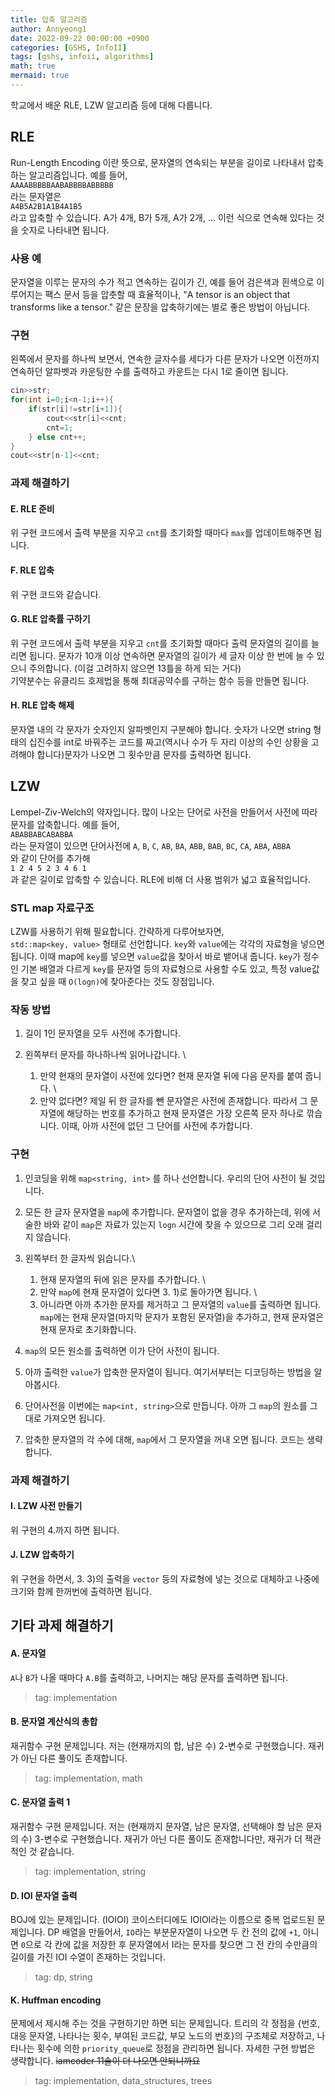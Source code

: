 ```yaml
---
title: 압축 알고리즘
author: Annyeong1
date: 2022-09-22 00:00:00 +0900
categories: [GSHS, InfoII]
tags: [gshs, infoii, algorithms]
math: true
mermaid: true
---
```


학교에서 배운 RLE, LZW 알고리즘 등에 대해 다룹니다.
## RLE
Run-Length Encoding 이란 뜻으로, 문자열의 연속되는 부분을 길이로 나타내서 압축하는 알고리즘입니다. 예를 들어, \
`AAAABBBBBAABABBBBABBBBB` \
라는 문자열은 \
`A4B5A2B1A1B4A1B5` \
라고 압축할 수 있습니다. A가 4개, B가 5개, A가 2개, ... 이런 식으로 연속해 있다는 것을 숫자로 나타내면 됩니다.
### 사용 예
문자열을 이루는 문자의 수가 적고 연속하는 길이가 긴, 예를 들어 검은색과 흰색으로 이루어지는 팩스 문서 등을 압춧할 때 효율적이나, "A tensor is an object that transforms like a tensor." 같은 문장을 압축하기에는 별로 좋은 방법이 아닙니다.
### 구현
왼쪽에서 문자를 하나씩 보면서, 연속한 글자수를 세다가 다른 문자가 나오면 이전까지 연속하던 알파벳과 카운팅한 수를 출력하고 카운트는 다시 1로 줄이면 됩니다.
```c++
cin>>str;
for(int i=0;i<n-1;i++){
    if(str[i]!=str[i+1]){
        cout<<str[i]<<cnt;
        cnt=1;
    } else cnt++;
}
cout<<str[n-1]<<cnt;
```
### 과제 해결하기
#### E. RLE 준비
위 구현 코드에서 출력 부분을 지우고 `cnt`를 초기화할 때마다 `max`를 업데이트해주면 됩니다.
#### F. RLE 압축
위 구현 코드와 같습니다.
#### G. RLE 압축률 구하기
위 구현 코드에서 출력 부분을 지우고 `cnt`를 초기화할 때마다 출력 문자열의 길이를 늘리면 됩니다. 문자가 10개 이상 연속하면 문자열의 길이가 세 글자 이상 한 번에 늘 수 있으니 주의합니다. (이걸 고려하지 않으면 13틀을 하게 되는 거다) \
기약분수는 유클리드 호제법을 통해 최대공약수를 구하는 함수 등을 만들면 됩니다.
#### H. RLE 압축 해제
문자열 내의 각 문자가 숫자인지 알파벳인지 구분해야 합니다. 숫자가 나오면 string 형태의 십진수를 int로 바꿔주는 코드를 짜고(역시나 수가 두 자리 이상의 수인 상황을 고려해야 합니다)문자가 나오면 그 횟수만큼 문자를 출력하면 됩니다.
## LZW
Lempel-Ziv-Welch의 약자입니다. 많이 나오는 단어로 사전을 만들어서 사전에 따라 문자를 압축합니다. 예를 들어, \
`ABABBABCABABBA` \
라는 문자열이 있으면 단어사전에
`A`, `B`, `C`, `AB`, `BA`, `ABB`, `BAB`, `BC`, `CA`, `ABA`, `ABBA` \
와 같이 단어를 추가해 \
`1 2 4 5 2 3 4 6 1` \
과 같은 길이로 압축할 수 있습니다. RLE에 비해 더 사용 범위가 넓고 효율적입니다.
### STL map 자료구조
LZW를 사용하기 위해 필요합니다. 간략하게 다루어보자면, \
`std::map<key, value>` 형태로 선언합니다. `key`와 `value`에는 각각의 자료형을 넣으면 됩니다. 이때 map에 `key`를 넣으면 `value`값을 찾아서 바로 뱉어내 줍니다. `key`가 정수인 기본 배열과 다르게 `key`를 문자열 등의 자료형으로 사용할 수도 있고, 특정 value값을 찾고 싶을 때 `O(logn)`에 찾아준다는 것도 장점입니다.
### 작동 방법
1. 길이 1인 문자열을 모두 사전에 추가합니다.
2. 왼쪽부터 문자를 하나하나씩 읽어나갑니다. \

    1) 만약 현재의 문자열이 사전에 있다면? 현재 문자열 뒤에 다음 문자를 붙여 줍니다. \
    2) 만약 없다면? 제일 뒤 한 글자를 뺀 문자열은 사전에 존재합니다. 따라서 그 문자열에 해당하는 번호를 추가하고 현재 문자열은 가장 오른쪽 문자 하나로 깎습니다. 이때, 아까 사전에 없던 그 단어를 사전에 추가합니다.

### 구현
1. 인코딩을 위해 `map<string, int>` 를 하나 선언합니다. 우리의 단어 사전이 될 것입니다.
2. 모든 한 글자 문자열을 `map`에 추가합니다. 문자열이 없을 경우 추가하는데, 위에 서술한 바와 같이 `map`은 자료가 있는지 `logn` 시간에 찾을 수 있으므로 그리 오래 걸리지 않습니다.
3. 왼쪽부터 한 글자씩 읽습니다.\

    1) 현재 문자열의 뒤에 읽은 문자를 추가합니다. \
    2) 만약 `map`에 현재 문자열이 있다면 3. 1)로 돌아가면 됩니다. \
    3) 아니라면 아까 추가한 문자를 제거하고 그 문자열의 `value`를 출력하면 됩니다. `map`에는 현재 문자열(마지막 문자가 포함된 문자열)을 추가하고, 현재 문자열은 현재 문자로 초기화합니다.

4. `map`의 모든 원소를 출력하면 이가 단어 사전이 됩니다.
5. 아까 출력한 `value`가 압축한 문자열이 됩니다.
여기서부터는 디코딩하는 방법을 알아봅시다.
6. 단어사전을 이번에는 `map<int, string>`으로 만듭니다. 아까 그 `map`의 원소를 그대로 가져오면 됩니다.
7. 압축한 문자열의 각 수에 대해, `map`에서 그 문자열을 꺼내 오면 됩니다.
코드는 생략합니다.

### 과제 해결하기
#### I. LZW 사전 만들기
위 구현의 4.까지 하면 됩니다.
#### J. LZW 압축하기
위 구현을 하면서, 3. 3)의 출력을 `vector` 등의 자료형에 넣는 것으로 대체하고 나중에 크기와 함께 한꺼번에 출력하면 됩니다.

## 기타 과제 해결하기
#### A. 문자열
`A`나 `B`가 나올 때마다 `A.B`를 출력하고, 나머지는 해당 문자를 출력하면 됩니다.
> tag: implementation

#### B. 문자열 계산식의 총합
재귀함수 구현 문제입니다. 저는 (현재까지의 합, 남은 수) 2-변수로 구현했습니다. 재귀가 아닌 다른 풀이도 존재합니다.
> tag: implementation, math

#### C. 문자열 출력 1
재귀함수 구현 문제입니다. 저는 (현재까지 문자열, 남은 문자열, 선택해야 할 남은 문자의 수) 3-변수로 구현했습니다. 재귀가 아닌 다른 풀이도 존재합니다만, 재귀가 더 잭관적인 것 같습니다.
> tag: implementation, string

#### D. IOI 문자열 출력
BOJ에 있는 문제입니다. (IOIOI) 코이스터디에도 IOIOI라는 이름으로 중복 업로드된 문제입니다.
DP 배열을 만들어서, `IO`라는 부분문자열이 나오면 두 칸 전의 값에 `+1`, 아니면 `0`으로 각 칸에 값을 저장한 후 문자열에서 I라는 문자를 찾으면 그 전 칸의 수만큼의 길이를 가진 IOI 수열이 존재하는 것입니다.
> tag: dp, string

#### K. Huffman encoding
문제에서 제시해 주는 것을 구현하기만 하면 되는 문제입니다. 트리의 각 정점을 {번호, 대응 문자열, 나타나는 횟수, 부여된 코드값, 부모 노드의 번호}의 구조체로 저장하고, 나타나는 횟수에 의한 `priority_queue`로 정점을 관리하면 됩니다. 자세한 구현 방법은 생략합니다. ~~iamcoder 11솔이 더 나오면 안되니까요~~
> tag: implementation, data_structures, trees
